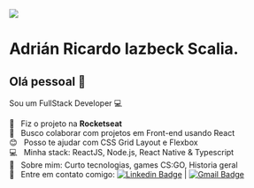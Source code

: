 

<img width="auto" src="https://github.com/tgmarinho/tgmarinho/blob/master/banner.png">


# Adrián Ricardo Iazbeck Scalia.

## Olá pessoal 👋
Sou um FullStack Developer :computer:

 :rocket:  &nbsp; Fiz o projeto na **Rocketseat**
 <br/> :purple_heart: &nbsp; Busco colaborar com projetos em Front-end usando React
 <br/> :blush: &nbsp; Posso te ajudar com CSS Grid Layout e Flexbox
 <br/> :computer: &nbsp; Minha stack: ReactJS, Node.js, React Native & Typescript
 <br/> 💬  &nbsp; Sobre mim: Curto tecnologias, games CS:GO, Historia geral
 <br/> :email: &nbsp; Entre em contato comigo: [![Linkedin Badge](https://avatars3.githubusercontent.com/u/40031403?s=460&u=721870608a5d2dcc9fa8f239114c87f4da8d89b3&v=4)](https://www.linkedin.com/in/adri%C3%A1n-ricardo-iazbeck-scalia-9462bb135/) 
| 
[![Gmail Badge](https://img.shields.io/badge/-adrian.r.scalia@gmail.com-c14438?style=flat-square&logo=Gmail&logoColor=white&link=mailto:adrian.r.scalia@gmail.com)](mailto:adrián.r.scalia@gmail.com)
